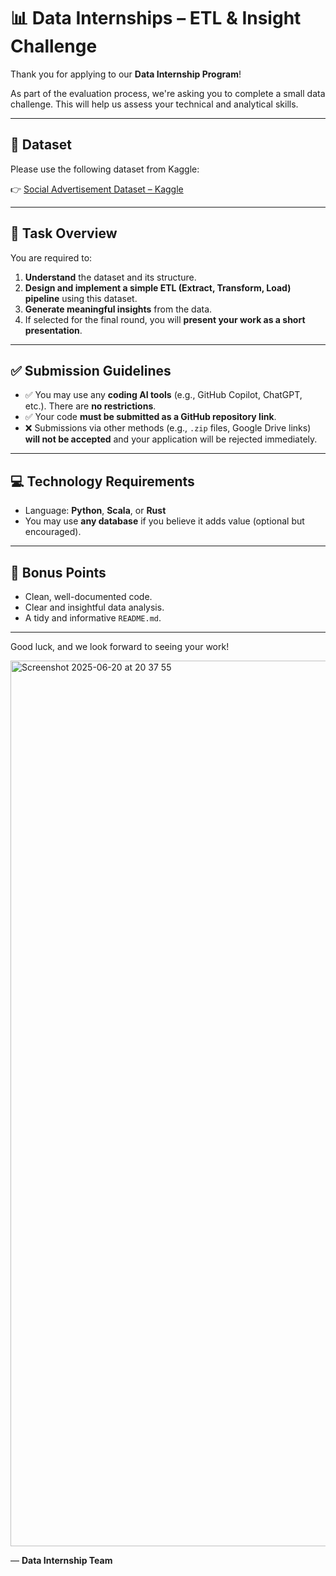 # 📊 Data Internships – ETL & Insight Challenge

Thank you for applying to our **Data Internship Program**!

As part of the evaluation process, we're asking you to complete a small data challenge. This will help us assess your technical and analytical skills.

---

## 🔗 Dataset

Please use the following dataset from Kaggle:

👉 [Social Advertisement Dataset – Kaggle](https://www.kaggle.com/datasets/sakshisatre/social-advertisement-dataset/data)

---

## 📌 Task Overview

You are required to:

1. **Understand** the dataset and its structure.
2. **Design and implement a simple ETL (Extract, Transform, Load) pipeline** using this dataset.
3. **Generate meaningful insights** from the data.
4. If selected for the final round, you will **present your work as a short presentation**.

---

## ✅ Submission Guidelines

- ✅ You may use any **coding AI tools** (e.g., GitHub Copilot, ChatGPT, etc.). There are **no restrictions**.
- ✅ Your code **must be submitted as a GitHub repository link**.
- ❌ Submissions via other methods (e.g., `.zip` files, Google Drive links) **will not be accepted** and your application will be rejected immediately.

---

## 💻 Technology Requirements

- Language: **Python**, **Scala**, or **Rust**
- You may use **any database** if you believe it adds value (optional but encouraged).

---

## 🌟 Bonus Points

- Clean, well-documented code.
- Clear and insightful data analysis.
- A tidy and informative `README.md`.

---

Good luck, and we look forward to seeing your work!

<img width="1417" alt="Screenshot 2025-06-20 at 20 37 55" src="https://github.com/user-attachments/assets/24d7a0a1-9da1-4a97-95b8-c91b176e6938" />


— **Data Internship Team**
